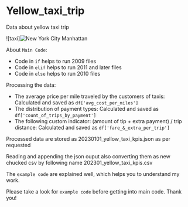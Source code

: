 # Yellow_taxi_trip
Data about yellow taxi trip

![taxi]![New York City Manhattan](https://github.com/anand-lab-172/Yellow_taxi_trip/assets/74824247/9ff03536-23a4-4dd7-b73a-38da61780777)

About ```Main Code```:

* Code in ```if``` helps to run 2009 files 
* Code in ```elif``` helps to run 2011 and later files 
* Code in ```else``` helps to run 2010 files


Processing the data:

* The average price per mile traveled by the customers of taxis: Calculated and saved as ```df['avg_cost_per_miles']```
* The distribution of payment types: Calculated and saved as ```df['count_of_trips_by_payment']```
* The following custom indicator: (amount of tip + extra payment) / trip distance: Calculated and saved as ```df['fare_&_extra_per_trip']```

Processed data are stored as 20230101_yellow_taxi_kpis.json as per requested

Reading and appending the json ouput also converting them as new chucked csv by following name 202301_yellow_taxi_kpis.csv

The ```example code``` are explained well, which helps you to understand my work. 

Please take a look for ```example code``` before getting into main code. Thank you!
